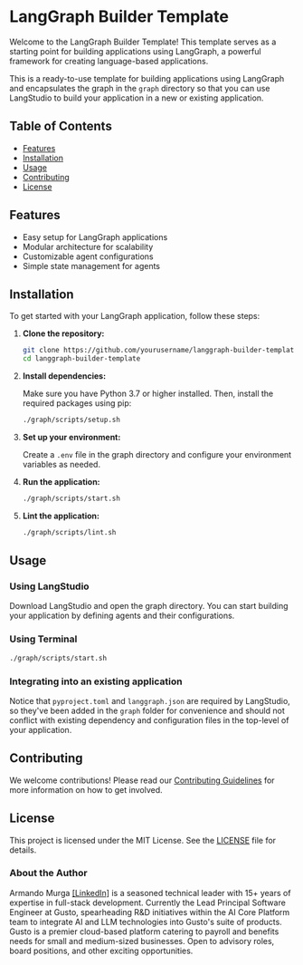 # LangGraph Builder Template

Welcome to the LangGraph Builder Template! This template serves as a starting point for building applications using LangGraph, a powerful framework for creating language-based applications.

This is a ready-to-use template for building applications using LangGraph and encapsulates the graph in the `graph` directory so that you can use LangStudio to build your application in a new or existing application.

## Table of Contents

- [Features](#features)
- [Installation](#installation)
- [Usage](#usage)
- [Contributing](#contributing)
- [License](#license)

## Features

- Easy setup for LangGraph applications
- Modular architecture for scalability
- Customizable agent configurations
- Simple state management for agents

## Installation

To get started with your LangGraph application, follow these steps:

1. **Clone the repository:**

   ```bash
   git clone https://github.com/yourusername/langgraph-builder-template.git
   cd langgraph-builder-template
   ```

2. **Install dependencies:**

   Make sure you have Python 3.7 or higher installed. Then, install the required packages using pip:

   ```bash
   ./graph/scripts/setup.sh
   ```

3. **Set up your environment:**

   Create a `.env` file in the graph directory and configure your environment variables as needed.

4. **Run the application:**

   ```bash
   ./graph/scripts/start.sh
   ```

5. **Lint the application:**

   ```bash
   ./graph/scripts/lint.sh
   ```

## Usage

### Using LangStudio

Download LangStudio and open the graph directory. You can start building your application by defining agents and their configurations.

### Using Terminal

```bash
./graph/scripts/start.sh
```

### Integrating into an existing application

Notice that `pyproject.toml` and `langgraph.json` are required by LangStudio, so they've been added in the `graph` folder for convenience and should not conflict with existing dependency and configuration files in the top-level of your application.

## Contributing

We welcome contributions! Please read our [Contributing Guidelines](CONTRIBUTING.md) for more information on how to get involved.

## License

This project is licensed under the MIT License. See the [LICENSE](LICENSE) file for details.

### About the Author

Armando Murga [[LinkedIn]](https://linkedin.com/in/armandomurga) is a seasoned technical leader with 15+ years of expertise in full-stack development. Currently the Lead Principal Software Engineer at Gusto, spearheading R&D initiatives within the AI Core Platform team to integrate AI and LLM technologies into Gusto's suite of products. Gusto is a premier cloud-based platform catering to payroll and benefits needs for small and medium-sized businesses. Open to advisory roles, board positions, and other exciting opportunities.
